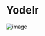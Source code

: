 # Yodelr

![image](https://github.com/user-attachments/assets/55c4a6a5-f466-4f4f-a767-be53d117f8f5)
